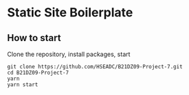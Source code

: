 # Static Site Boilerplate

## How to start

Clone the repository, install packages, start

```
git clone https://github.com/HSEADC/B21DZ09-Project-7.git
cd B21DZ09-Project-7
yarn
yarn start
```
